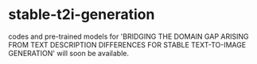 # stable-t2i-generation

codes and pre-trained models for 'BRIDGING THE DOMAIN GAP ARISING FROM TEXT DESCRIPTION DIFFERENCES FOR STABLE TEXT-TO-IMAGE GENERATION' will soon be available.
